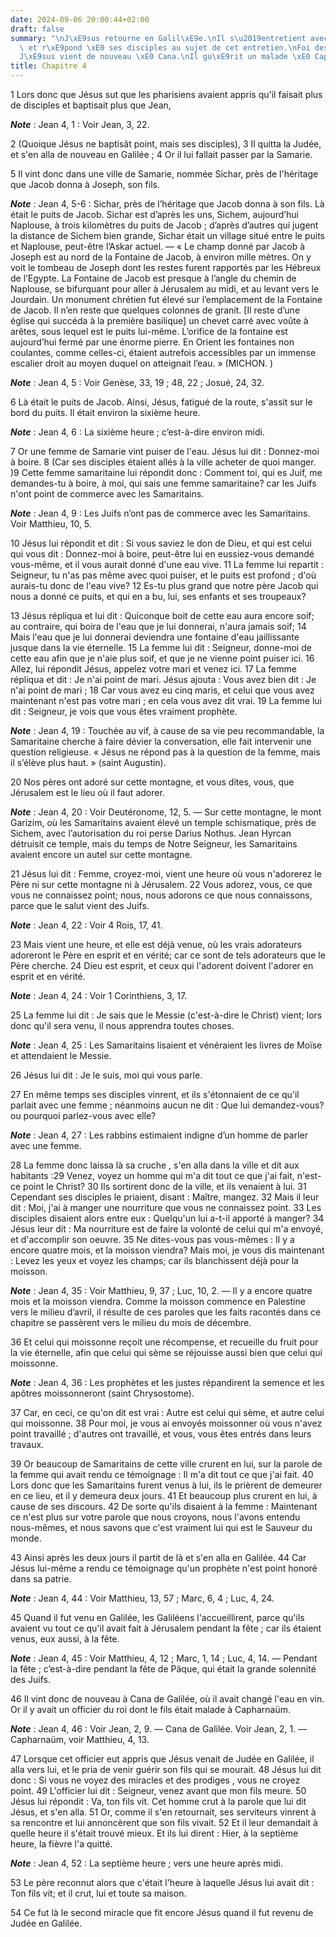 ```yaml
---
date: 2024-09-06 20:00:44+02:00
draft: false
summary: "\nJ\xE9sus retourne en Galil\xE9e.\nIl s\u2019entretient avec la Samaritaine,\
  \ et r\xE9pond \xE0 ses disciples au sujet de cet entretien.\nFoi des Samaritains.\n\
  J\xE9sus vient de nouveau \xE0 Cana.\nIl gu\xE9rit un malade \xE0 Capharna\xFCm.\n"
title: Chapitre 4
---
```





1 Lors donc que Jésus sut que les pharisiens avaient appris qu'il faisait plus de disciples et baptisait plus que Jean,

***Note*** :  Jean 4, 1 : Voir Jean, 3, 22.

2 (Quoique Jésus ne baptisât point, mais ses disciples), 3 Il quitta la Judée, et s'en alla de nouveau en Galilée ; 4 Or il lui fallait passer par la Samarie.


5 Il vint donc dans une ville de Samarie, nommée Sichar, près de l'héritage que Jacob donna à Joseph, son fils.

***Note*** :  Jean 4, 5-6 : Sichar, près de l’héritage que Jacob donna à son fils. Là était le puits de Jacob. Sichar est d’après les uns, Sichem, aujourd’hui Naplouse, à trois kilomètres du puits de Jacob ; d’après d’autres qui jugent la distance de Sichem bien grande, Sichar était un village situé entre le puits et Naplouse, peut-être l’Askar actuel. ― « Le champ donné par Jacob à Joseph est au nord de la Fontaine de Jacob, à environ mille mètres. On y voit le tombeau de Joseph dont les restes furent rapportés par les Hébreux de l’Egypte. La Fontaine de Jacob est presque à l’angle du chemin de Naplouse, se bifurquant pour aller à Jérusalem au midi, et au levant vers le Jourdain. Un monument chrétien fut élevé sur l’emplacement de la Fontaine de Jacob. Il n’en reste que quelques colonnes de granit. [Il reste d’une église qui succéda à la première basilique] un chevet carré avec voûte à arêtes, sous lequel est le puits lui-même. L’orifice de la fontaine est aujourd’hui fermé par une énorme pierre. En Orient les
fontaines non coulantes, comme celles-ci, étaient autrefois accessibles par un immense escalier droit au moyen duquel on atteignait l’eau. » (MICHON. )

***Note*** :  Jean 4, 5 : Voir Genèse, 33, 19 ; 48, 22 ; Josué, 24, 32.

6 Là était le puits de Jacob. Ainsi, Jésus, fatigué de la route, s'assit sur le bord du puits. Il était environ la sixième heure.

***Note*** :  Jean 4, 6 : La sixième heure ; c’est-à-dire environ midi.

7 Or une femme de Samarie vint puiser de l'eau. Jésus lui dit : Donnez-moi à boire. 8 (Car ses disciples étaient allés à la ville acheter de quoi manger. )9 Cette femme samaritaine lui répondit donc : Comment toi, qui es Juif, me demandes-tu à boire, à moi, qui sais une femme samaritaine? car les Juifs n'ont point de commerce avec les Samaritains.

***Note*** :  Jean 4, 9 : Les Juifs n’ont pas de commerce avec les Samaritains. Voir Matthieu, 10, 5.

10 Jésus lui répondit et dit : Si vous saviez le don de Dieu, et qui est celui qui vous dit : Donnez-moi à boire, peut-être lui en eussiez-vous demandé vous-même, et il vous aurait donné d'une eau vive. 11 La femme lui repartit : Seigneur, tu n'as pas même avec quoi puiser, et le puits est profond ; d'où aurais-tu donc de l'eau vive? 12 Es-tu plus grand que notre père Jacob qui nous a donné ce puits, et qui en a bu, lui, ses enfants et ses troupeaux?

13 Jésus répliqua et lui dit : Quiconque boit de cette eau aura encore soif; au contraire, qui boira de l'eau que je lui donnerai, n'aura jamais soif; 14 Mais l'eau que je lui donnerai deviendra une fontaine d'eau jaillissante jusque dans la vie éternelle. 15 La femme lui dit : Seigneur, donne-moi de cette eau afin que je n'aie plus soif, et que je ne vienne point puiser ici. 16 Allez, lui répondit Jésus, appelez votre mari et venez ici. 17 La femme répliqua et dit : Je n'ai point de mari. Jésus ajouta : Vous avez bien dit : Je n'ai point de mari ; 18 Car vous avez eu cinq maris, et celui que vous avez maintenant n'est pas votre mari ; en cela vous avez dit vrai. 19 La femme lui dit : Seigneur, je vois que vous êtes vraiment prophète.

***Note*** :  Jean 4, 19 : Touchée au vif, à cause de sa vie peu recommandable, la Samaritaine cherche à faire dévier la conversation, elle fait intervenir une question religieuse. « Jésus ne répond pas à la question de la femme, mais il s’élève plus haut. » (saint Augustin).

20 Nos pères ont adoré sur cette montagne, et vous dites, vous, que Jérusalem est le lieu où il faut adorer.

***Note*** :  Jean 4, 20 : Voir Deutéronome, 12, 5. ― Sur cette montagne, le mont Garizim, où les Samaritains avaient élevé un temple schismatique, près de Sichem, avec l’autorisation du roi perse Darius Nothus. Jean Hyrcan détruisit ce temple, mais du temps de Notre Seigneur, les Samaritains avaient encore un autel sur cette montagne.

21 Jésus lui dit : Femme, croyez-moi, vient une heure où vous n'adorerez le Père ni sur cette montagne ni à Jérusalem. 22 Vous adorez, vous, ce que vous ne connaissez point; nous, nous adorons ce que nous connaissons, parce que le salut vient des Juifs.

***Note*** :  Jean 4, 22 : Voir 4 Rois, 17, 41.

23 Mais vient une heure, et elle est déjà venue, où les vrais adorateurs adoreront le Père en esprit et en vérité; car ce sont de tels adorateurs que le Père cherche. 24 Dieu est esprit, et ceux qui l'adorent doivent l'adorer en esprit et en vérité.

***Note*** :  Jean 4, 24 : Voir 1 Corinthiens, 3, 17.

25 La femme lui dit : Je sais que le Messie (c'est-à-dire le Christ) vient; lors donc qu'il sera venu, il nous apprendra toutes choses.

***Note*** :  Jean 4, 25 : Les Samaritains lisaient et vénéraient les livres de Moïse et attendaient le Messie.

26 Jésus lui dit : Je le suis, moi qui vous parle.


27 En même temps ses disciples vinrent, et ils s'étonnaient de ce qu'il parlait avec une femme ; néanmoins aucun ne dit : Que lui demandez-vous? ou pourquoi parlez-vous avec elle?

***Note*** :  Jean 4, 27 : Les rabbins estimaient indigne d’un homme de parler avec une femme.


28 La femme donc laissa là sa cruche , s'en alla dans la ville et dit aux habitants :29 Venez, voyez un homme qui m'a dit tout ce que j'ai fait, n'est-ce point le Christ? 30 Ils sortirent donc de la ville, et ils venaient à lui. 31 Cependant ses disciples le priaient, disant : Maître, mangez. 32 Mais il leur dit : Moi, j'ai à manger une nourriture que vous ne connaissez point. 33 Les disciples disaient alors entre eux : Quelqu'un lui a-t-il apporté à manger? 34 Jésus leur dit : Ma nourriture est de faire la volonté de celui qui m'a envoyé, et d'accomplir son oeuvre. 35 Ne dites-vous pas vous-mêmes : Il y a encore quatre mois, et la moisson viendra? Mais moi, je vous dis maintenant : Levez les yeux et voyez les champs; car ils blanchissent déjà pour la moisson.

***Note*** :  Jean 4, 35 : Voir Matthieu, 9, 37 ; Luc, 10, 2. ― Il y a encore quatre mois et la moisson viendra. Comme la moisson commence en Palestine vers le milieu d’avril, il résulte de ces paroles que les faits racontés dans ce chapitre se passèrent vers le milieu du mois de décembre.

36 Et celui qui moissonne reçoit une récompense, et recueille du fruit pour la vie éternelle, afin que celui qui sème se réjouisse aussi bien que celui qui moissonne.

***Note*** :  Jean 4, 36 : Les prophètes et les justes répandirent la semence et les apôtres moissonneront (saint Chrysostome).

37 Car, en ceci, ce qu'on dit est vrai : Autre est celui qui sème, et autre celui qui moissonne. 38 Pour moi, je vous ai envoyés moissonner où vous n'avez point travaillé ; d'autres ont travaillé, et vous, vous êtes entrés dans leurs travaux.


39 Or beaucoup de Samaritains de cette ville crurent en lui, sur la parole de la femme qui avait rendu ce témoignage : Il m'a dit tout ce que j'ai fait. 40 Lors donc que les Samaritains furent venus à lui, ils le prièrent de demeurer en ce lieu, et il y demeura deux jours. 41 Et beaucoup plus crurent en lui, à cause de ses discours. 42 De sorte qu'ils disaient à la femme : Maintenant ce n'est plus sur votre parole que nous croyons, nous l'avons entendu nous-mêmes, et nous savons que c'est vraiment lui qui est le Sauveur du monde.


43 Ainsi après les deux jours il partit de là et s'en alla en Galilée. 44 Car Jésus lui-même a rendu ce témoignage qu'un prophète n'est point honoré dans sa patrie.

***Note*** :  Jean 4, 44 : Voir Matthieu, 13, 57 ; Marc, 6, 4 ; Luc, 4, 24.

45 Quand il fut venu en Galilée, les Galiléens l'accueillirent, parce qu'ils avaient vu tout ce qu'il avait fait à Jérusalem pendant la fête ; car ils étaient venus, eux aussi, à la fête.

***Note*** :  Jean 4, 45 : Voir Matthieu, 4, 12 ; Marc, 1, 14 ; Luc, 4, 14. ― Pendant la fête ; c’est-à-dire pendant la fête de Pâque, qui était la grande solennité des Juifs.

46 Il vint donc de nouveau à Cana de Galilée, où il avait changé l'eau en vin. Or il y avait un officier du roi dont le fils était malade à Capharnaüm.

***Note*** :  Jean 4, 46 : Voir Jean, 2, 9. ― Cana de Galilée. Voir Jean, 2, 1. ― Capharnaüm, voir Matthieu, 4, 13.


47 Lorsque cet officier eut appris que Jésus venait de Judée en Galilée, il alla vers lui, et le pria de venir guérir son fils qui se mourait. 48 Jésus lui dit donc : Si vous ne voyez des miracles et des prodiges , vous ne croyez point. 49 L'officier lui dit : Seigneur, venez avant que mon fils meure. 50 Jésus lui répondit : Va, ton fils vit. Cet homme crut à la parole que lui dit Jésus, et s'en alla. 51 Or, comme il s'en retournait, ses serviteurs vinrent à sa rencontre et lui annoncèrent que son fils vivait. 52 Et il leur demandait à quelle heure il s'était trouvé mieux. Et ils lui dirent : Hier, à la septième heure, la fièvre l'a quitté.

***Note*** :  Jean 4, 52 : La septième heure ; vers une heure après midi.

53 Le père reconnut alors que c'était l'heure à laquelle Jésus lui avait dit : Ton fils vit; et il crut, lui et toute sa maison.


54 Ce fut là le second miracle que fit encore Jésus quand il fut revenu de Judée en Galilée.

